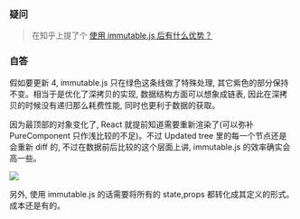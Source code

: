 ### 疑问

> 在知乎上提了个 [使用 immutable.js 后有什么优势？](https://www.zhihu.com/question/297323663)

### 自答

假如要更新 4, immutable.js 只在绿色这条线做了特殊处理, 其它紫色的部分保持不变。相当于是优化了深拷贝的实现, 数据结构方面可以想象成链表, 因此在深拷贝的时候没有递归那么耗费性能, 同时也更利于数据的获取。

因为最顶部的对象变化了, React 就提前知道需要重新渲染了(可以弥补 PureComponent 只作浅比较的不足)。不过 Updated tree 里的每一个节点还是会重新 diff 的, 不过在数据前后比较的这个层面上讲, immutable.js 的效率确实会高一些。

![](http://with.muyunyun.cn/aeef08a94abebda30e9a5fa68e201fa8.jpg)

另外, 使用 immutable.js 的话需要将所有的 state,props 都转化成其定义的形式。成本还是有的。